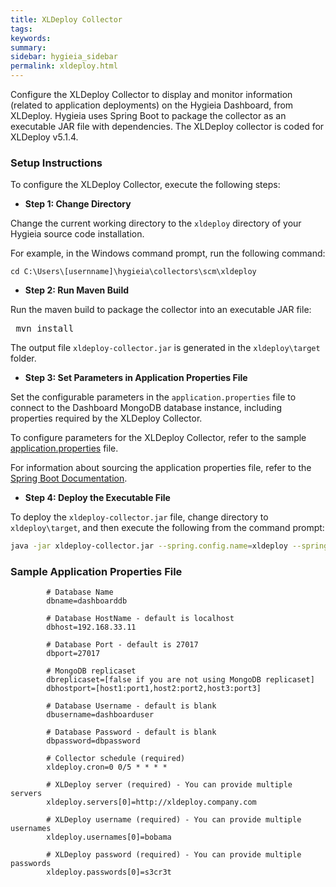 ```yaml
---
title: XLDeploy Collector
tags:
keywords:
summary:
sidebar: hygieia_sidebar
permalink: xldeploy.html
---
```


Configure the XLDeploy Collector to display and monitor information (related to application deployments) on the Hygieia Dashboard, from XLDeploy. Hygieia uses Spring Boot to package the collector as an executable JAR file with dependencies. The XLDeploy collector is coded for XLDeploy v5.1.4.

### Setup Instructions

To configure the XLDeploy Collector, execute the following steps:

*   **Step 1: Change Directory**

Change the current working directory to the `xldeploy` directory of your Hygieia source code installation.

For example, in the Windows command prompt, run the following command:

```
cd C:\Users\[usernname]\hygieia\collectors\scm\xldeploy
```

*   **Step 2: Run Maven Build**

Run the maven build to package the collector into an executable JAR file:

<pre code=""> mvn install</pre>

The output file `xldeploy-collector.jar` is generated in the `xldeploy\target` folder.

*   **Step 3: Set Parameters in Application Properties File**

Set the configurable parameters in the `application.properties` file to connect to the Dashboard MongoDB database instance, including properties required by the XLDeploy Collector.

To configure parameters for the XLDeploy Collector, refer to the sample [application.properties](#sample-application-properties-file) file.

For information about sourcing the application properties file, refer to the [Spring Boot Documentation](http://docs.spring.io/spring-boot/docs/current-SNAPSHOT/reference/htmlsingle/#boot-features-external-config-application-property-files).

*   **Step 4: Deploy the Executable File**

To deploy the `xldeploy-collector.jar` file, change directory to `xldeploy\target`, and then execute the following from the command prompt:

```bash
java -jar xldeploy-collector.jar --spring.config.name=xldeploy --spring.config.location=[path to application.properties file]
```

### Sample Application Properties File

```properties
		# Database Name
		dbname=dashboarddb

		# Database HostName - default is localhost
		dbhost=192.168.33.11

		# Database Port - default is 27017
		dbport=27017

		# MongoDB replicaset
		dbreplicaset=[false if you are not using MongoDB replicaset]
		dbhostport=[host1:port1,host2:port2,host3:port3]

		# Database Username - default is blank
		dbusername=dashboarduser

		# Database Password - default is blank
		dbpassword=dbpassword

		# Collector schedule (required)
		xldeploy.cron=0 0/5 * * * *

		# XLDeploy server (required) - You can provide multiple servers
		xldeploy.servers[0]=http://xldeploy.company.com

		# XLDeploy username (required) - You can provide multiple usernames
		xldeploy.usernames[0]=bobama 

		# XLDeploy password (required) - You can provide multiple passwords
		xldeploy.passwords[0]=s3cr3t
```
